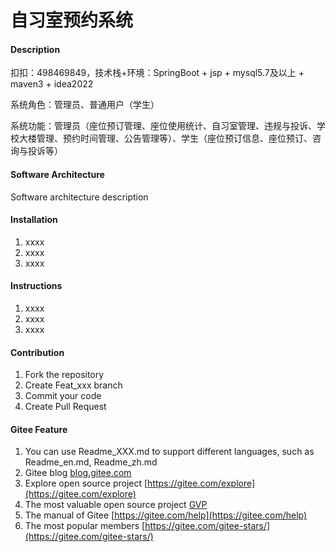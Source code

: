 # 自习室预约系统

#### Description
扣扣：498469849，技术栈+环境：SpringBoot + jsp + mysql5.7及以上 + maven3 + idea2022

系统角色：管理员、普通用户（学生）

系统功能：管理员（座位预订管理、座位使用统计、自习室管理、违规与投诉、学校大楼管理、预约时间管理、公告管理等）、学生（座位预订信息、座位预订、咨询与投诉等）

#### Software Architecture
Software architecture description

#### Installation

1.  xxxx
2.  xxxx
3.  xxxx

#### Instructions

1.  xxxx
2.  xxxx
3.  xxxx

#### Contribution

1.  Fork the repository
2.  Create Feat_xxx branch
3.  Commit your code
4.  Create Pull Request


#### Gitee Feature

1.  You can use Readme\_XXX.md to support different languages, such as Readme\_en.md, Readme\_zh.md
2.  Gitee blog [blog.gitee.com](https://blog.gitee.com)
3.  Explore open source project [https://gitee.com/explore](https://gitee.com/explore)
4.  The most valuable open source project [GVP](https://gitee.com/gvp)
5.  The manual of Gitee [https://gitee.com/help](https://gitee.com/help)
6.  The most popular members  [https://gitee.com/gitee-stars/](https://gitee.com/gitee-stars/)
